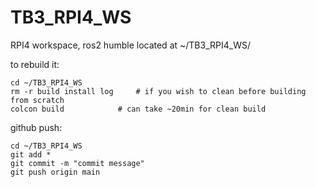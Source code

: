 # TB3_RPI4_WS
RPI4 workspace, ros2 humble
located at ~/TB3_RPI4_WS/

to rebuild it:

	cd ~/TB3_RPI4_WS
	rm -r build install log 	# if you wish to clean before building from scratch
	colcon build			# can take ~20min for clean build

github push:

	cd ~/TB3_RPI4_WS
	git add *
	git commit -m "commit message"
	git push origin main
